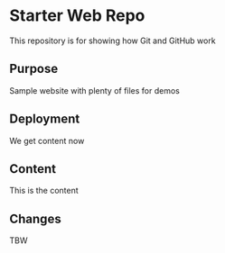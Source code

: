 # Starter Web Repo

This repository is for showing how Git and GitHub work

## Purpose

Sample website with plenty of files for demos

## Deployment

We get content now

## Content

This is the content

## Changes

TBW
